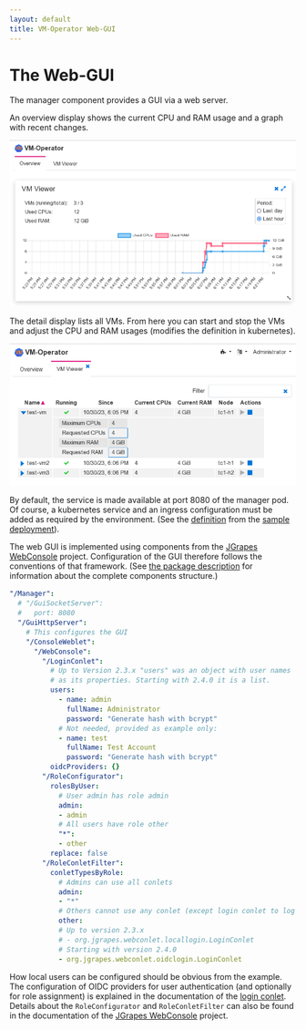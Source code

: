 ```yaml
---
layout: default
title: VM-Operator Web-GUI
---
```


# The Web-GUI

The manager component provides a GUI via a web server.

An overview display shows the current CPU and RAM usage and a graph
with recent changes.

![VM-Operator GUI](VM-Operator-GUI-preview.png)

The detail display lists all VMs. From here you can start and stop
the VMs and adjust the CPU and RAM usages (modifies the definition
in kubernetes).

![VM-Operator GUI](VM-Operator-GUI-view.png)

By default, the service is made available at port 8080 of the manager 
pod. Of course, a kubernetes service and an ingress configuration must
be added as required by the environment. (See the 
[definition](https://github.com/mnlipp/VM-Operator/blob/main/deploy/vmop-service.yaml)
from the
[sample deployment](https://github.com/mnlipp/VM-Operator/tree/main/deploy)).

The web GUI is implemented using components from the
[JGrapes WebConsole](https://mnlipp.github.io/jgrapes/WebConsole.html)
project. Configuration of the GUI therefore follows the conventions
of that framework. (See
[the package description](latest-release/javadoc/org/jdrupes/vmoperator/manager/package-summary.html)
for information about the complete components structure.)

```yaml
"/Manager":
  # "/GuiSocketServer":
  #   port: 8080
  "/GuiHttpServer":
    # This configures the GUI
    "/ConsoleWeblet":
      "/WebConsole":
        "/LoginConlet":
          # Up to Version 2.3.x "users" was an object with user names
          # as its properties. Starting with 2.4.0 it is a list.
          users:
            - name: admin
              fullName: Administrator
              password: "Generate hash with bcrypt"
            # Not needed, provided as example only:
            - name: test
              fullName: Test Account
              password: "Generate hash with bcrypt"
          oidcProviders: {}
        "/RoleConfigurator":
          rolesByUser:
            # User admin has role admin
            admin:
            - admin
            # All users have role other
            "*":
            - other
          replace: false
        "/RoleConletFilter":
          conletTypesByRole:
            # Admins can use all conlets
            admin:
            - "*"
            # Others cannot use any conlet (except login conlet to log out)
            other:
            # Up to version 2.3.x
            # - org.jgrapes.webconlet.locallogin.LoginConlet
            # Starting with version 2.4.0
            - org.jgrapes.webconlet.oidclogin.LoginConlet
```

How local users can be configured should be obvious from the example.
The configuration of OIDC providers for user authentication (and 
optionally for role assignment) is explained in the documentation of the 
[login conlet](https://mnlipp.github.io/jgrapes/javadoc-webconsole/org/jgrapes/webconlet/oidclogin/LoginConlet.html).
Details about the `RoleConfigurator` and `RoleConletFilter` can also be found
in the documentation of the
[JGrapes WebConsole](https://mnlipp.github.io/jgrapes/WebConsole.html)
project.

